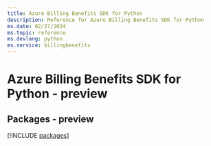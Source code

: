 ```yaml
---
title: Azure Billing Benefits SDK for Python
description: Reference for Azure Billing Benefits SDK for Python
ms.date: 02/27/2024
ms.topic: reference
ms.devlang: python
ms.service: billingbenefits
---
```

# Azure Billing Benefits SDK for Python - preview
## Packages - preview
[!INCLUDE [packages](billing-benefits-index.md)]